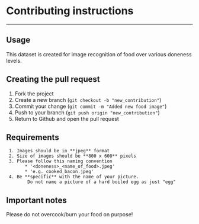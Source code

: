 # Contributing instructions

---
## Usage
This dataset is created for image recognition of food over various doneness levels.

## Creating the pull request

1. Fork the project
2. Create a new branch (`git checkout -b "new_contribution"`)
3. Commit your change (`git commit -m "Added new food image"`)
4. Push to your branch (`git push origin "new_contribution"`)
5. Return to Github and open the pull request

## Requirements
     1. Images should be in **jpeg** format
     2. Size of images should be **800 x 600** pixels
     3. Please follow this naming convention
           * '<doneness>_<name_of_food>.jpeg'
           * 'e.g. cooked_bacon.jpeg'
     4. Be **specific** with the name of your picture.
            Do not name a picture of a hard boiled egg as just "egg"

## Important notes
Please do not overcook/burn your food on purpose!
  
  

